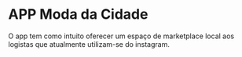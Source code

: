 # APP Moda da Cidade
O app tem como intuito oferecer um espaço de marketplace local aos logistas que atualmente utilizam-se do instagram.
